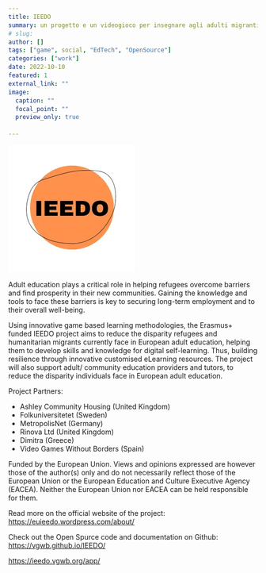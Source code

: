 ```yaml
---
title: IEEDO
summary: un progetto e un videogioco per insegnare agli adulti migranti in europa ad imparare ad imparare
# slug: 
author: []
tags: ["game", social, "EdTech", "OpenSource"]
categories: ["work"]
date: 2022-10-10
featured: 1
external_link: ""
image:
  caption: ""
  focal_point: ""
  preview_only: true

---
```


![](ieedo_featured.webp)

Adult education plays a critical role in helping refugees overcome barriers and find prosperity in their new communities. Gaining the knowledge and tools to face these barriers is key to securing long-term employment and to their overall well-being.

Using innovative game based learning methodologies, the Erasmus+ funded IEEDO project aims to reduce the disparity refugees and humanitarian migrants currently face in European adult education, helping them to develop skills and knowledge for digital self-learning. Thus, building resilience through innovative customised eLearning resources. The project will also support adult/ community education providers and tutors, to reduce the disparity individuals face in European adult education.

Project Partners:

- Ashley Community Housing (United Kingdom)
- Folkuniversitetet (Sweden)
- MetropolisNet (Germany)
- Rinova Ltd (United Kingdom)
- Dimitra (Greece)
- Video Games Without Borders (Spain)

Funded by the European Union. Views and opinions expressed are however those of the author(s) only and do not necessarily reflect those of the European Union or the European Education and Culture Executive Agency (EACEA). Neither the European Union nor EACEA can be held responsible for them.

Read more on the official website of the project: https://euieedo.wordpress.com/about/

Check out the Open Spurce code and documentation on Github: https://vgwb.github.io/IEEDO/

<https://ieedo.vgwb.org/app/>
